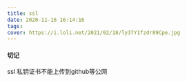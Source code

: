 ```yaml
---
title: ssl
date: 2020-11-16 16:14:16
tags: 
cover: https://i.loli.net/2021/02/18/ly37Y1fzdr89Cpe.jpg
---
```



#### 切记

ssl 私钥证书不能上传到github等公网



